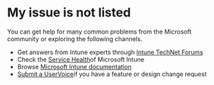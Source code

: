 ﻿<properties 
	pageTitle="My issue is not listed"
	description="My issue is not listed" 
	service="microsoft.intune"
	resource="issuenotlisted" 
	documentationCenter=""
	authors="mackie1604"
	resourceTags=""
	selfHelpType="resource"
	supportTopicIds=""
	productPesIds=""
	displayOrder=""
	cloudEnvironments="public"
	issueNotListed="true"
 />

# My issue is not listed

You can get help for many common problems from the Microsoft community or exploring the following channels.

* Get answers from Intune experts through [Intune TechNet Forums](https://aka.ms/intuneforums)<br>
* Check the [Service Health](https://portal.office.com/AdminPortal/Home#/MessageCenter)of Microsoft Intune<br>
* Browse [Microsoft Intune documentation](https://docs.microsoft.com/intune/)<br>
* [Submit a UserVoice](https://microsoftintune.uservoice.com/)if you have a feature or design change request
